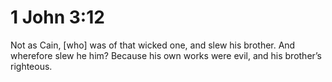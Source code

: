 # 1 John 3:12

Not as Cain, [who] was of that wicked one, and slew his brother. And wherefore slew he him? Because his own works were evil, and his brother’s righteous.
